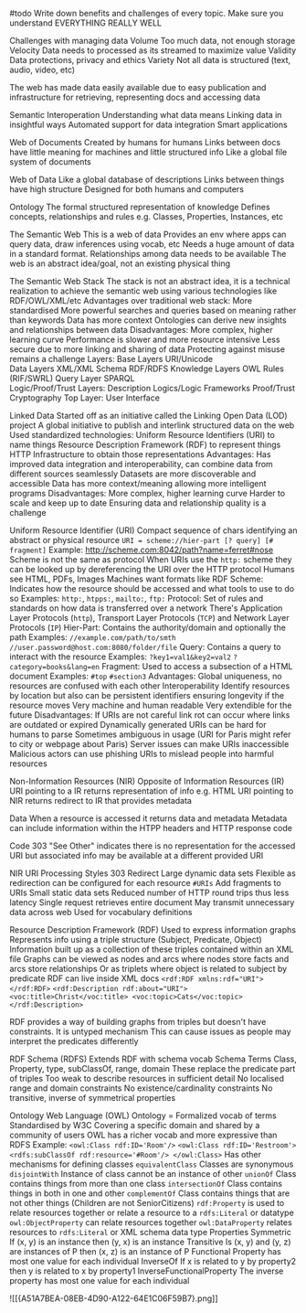 
#todo 
	Write down benefits and challenges of every topic.
	Make sure you understand EVERYTHING REALLY WELL

Challenges with managing data
	Volume
		Too much data, not enough storage
	Velocity
		Data needs to processed as its streamed to maximize value
	Validity
		Data protections, privacy and ethics
	Variety
		Not all data is structured (text, audio, video, etc)

The web has made data easily available due to easy publication and infrastructure for retrieving, representing docs and accessing data

Semantic Interoperation
	Understanding what data means
	Linking data in insightful ways
	Automated support for data integration
	Smart applications

Web of Documents
	Created by humans for humans
	Links between docs have little meaning for machines and little structured info
	Like a global file system of documents

Web of Data
	Like a global database of descriptions
	Links between things have high structure 
	Designed for both humans and computers 

Ontology
	The formal structured representation of knowledge
	Defines concepts, relationships and rules
	e.g. Classes, Properties, Instances, etc

The Semantic Web
	This is a web of data
	Provides an env where apps can query data, draw inferences using vocab, etc
	Needs a huge amount of data in a standard format. Relationships among data needs to be available 
	The web is an abstract idea/goal, not an existing physical thing

The Semantic Web Stack
	The stack is not an abstract idea, it is a technical realization to achieve the semantic web using various technologies like RDF/OWL/XML/etc
	Advantages over traditional web stack:
		More standardised 
		More powerful searches and queries based on meaning rather than keywords
		Data has more context
		Ontologies can derive new insights and relationships between data
	Disadvantages:
		More complex, higher learning curve
		Performance is slower and more resource intensive 
		Less secure due to more linking and sharing of data
		Protecting against misuse remains a challenge
	Layers:
		Base Layers
			URI/Unicode			
		Data Layers
			XML/XML Schema
			RDF/RDFS
		Knowledge Layers
			OWL
			Rules (RIF/SWRL)
		Query Layer
			SPARQL		
		Logic/Proof/Trust Layers:
			Description Logics/Logic Frameworks
			Proof/Trust
			Cryptography
		Top Layer:
			User Interface

Linked Data
	Started off as an initiative called the Linking Open Data (LOD) project
	A global initiative to publish and interlink structured data on the web 
	Used standardized technologies:
		Uniform Resource Identifiers (URI) to name things
		Resource Description Framework (RDF) to represent things
		HTTP Infrastructure to obtain those representations 
	Advantages:
		Has improved data integration and interoperability, can combine data from different sources seamlessly 
		Datasets are more discoverable and accessible 
		Data has more context/meaning allowing more intelligent programs 
	Disadvantages:
		More complex, higher learning curve
		Harder to scale and keep up to date
		Ensuring data and relationship quality is a challenge

Uniform Resource Identifier (URI)
	Compact sequence of chars identifying an abstract or physical resource
	`URI = scheme://hier-part [? query] [# fragment]`
	Example:
		http://scheme.com:8042/path?name=ferret#nose
	Scheme is not the same as protocol 
	When URIs use the `http:` scheme they can be looked up by dereferencing the URI over the HTTP protocol 
	Humans see HTML, PDFs, Images
	Machines want formats like RDF
	Scheme:
		Indicates how the resource should be accessed and what tools to use to do so
		Examples:
			`http:`, `htpps:`, `mailto:`, `ftp:`
	Protocol:
		Set of rules and standards on how data is transferred over a network
		There's Application Layer Protocols (`http`), Transport Layer Protocols (`TCP`) and Network Layer Protocols (`IP`)
	Hier-Part:
		Contains the authority/domain and optionally the path
		Examples:
			`//example.com/path/to/smth`
			`//user.password@host.com:8080/folder/file`
	Query:
		Contains a query to interact with the resource
		Examples:
			`?key1=val1&key2=val2`
			`?category=books&lang=en`
	Fragment:
		Used to access a subsection of a HTML document
		Examples:
			`#top`
			`#section3`
	Advantages:
		Global uniqueness, no resources are confused with each other
		Interoperability 
		Identify resources by location but also can be persistent identifiers ensuring longevity if the resource moves
		Very machine and human readable
		Very extendible for the future
	Disadvantages:
		If URIs are not careful link rot can occur where links are outdated or expired
		Dynamically generated URIs can be hard for humans to parse
		Sometimes ambiguous in usage (URI for Paris might refer to city or webpage about Paris)
		Server issues can make URIs inaccessible 
		Malicious actors can use phishing URIs to mislead people into harmful resources

Non-Information Resources (NIR)
	Opposite of Information Resources (IR)
	URI pointing to a IR returns representation of info e.g. HTML
	URI pointing to NIR returns redirect to IR that provides metadata

Data
	When a resource is accessed it returns data and metadata 
	Metadata can include information within the HTPP headers and HTTP response code 

Code 303 "See Other" indicates there is no representation for the accessed URI but associated info may be available at a different provided URI 

NIR URI Processing Styles
	303 Redirect
		Large dynamic data sets 
		Flexible as redirection can be configured for each resource 
	`#URIs` 
		Add fragments to URIs
		Small static data sets
		Reduced number of HTTP round trips thus less latency
		Single request retrieves entire document
		May transmit unnecessary data across web
		Used for vocabulary definitions

Resource Description Framework (RDF)
	Used to express information graphs
	Represents info using a triple structure (Subject, Predicate, Object)
	Information built up as a collection of these triples contained within an XML file 
	Graphs can be viewed as nodes and arcs where nodes store facts and arcs store relationships
	Or as triplets where object is related to subject by predicate 
	RDF can live inside XML docs
		`<rdf:RDF xmlns:rdf="URI"></rdf:RDF>`
		`<rdf:Description rdf:about="URI"><voc:title>Christ</voc:title> <voc:topic>Cats</voc:topic> </rdf:Description>`

RDF provides a way of building graphs from triples but doesn't have constraints. It is untyped mechanism 
This can cause issues as people may interpret the predicates differently 

RDF Schema (RDFS)
	Extends RDF with schema vocab
	Schema Terms
		Class, Property, type, subClassOf, range, domain
	These replace the predicate part of triples
	Too weak to describe resources in sufficient detail
		No localised range and domain constraints
		No existence/cardinality constraints 
		No transitive, inverse of symmetrical properties 

Ontology Web Language (OWL)
	Ontology = Formalized vocab of terms
	Standardised by W3C
	Covering a specific domain and shared by a community of users 
	OWL has a richer vocab and more expressive than RDFS
	Example:
		`<owl:Class rdf:ID='Room'/>`
		`<owl:Class rdf:ID='Restroom'> <rdfs:subClassOf rdf:resource='#Room'/> </owl:Class>`
	Has other mechanisms for defining classes
		`equivalentClass`
			Classes are synonymous
		`disjointWith`
			Instance of class cannot be an instance of other
		`unionOf`
			Class contains things from more than one class
		`intersectionOf`
			Class contains things in both in one and other
		`complementOf`
			Class contains things that are not other things (Children are not SeniorCitizens)
	`rdf:Property` is used to relate resources together or relate a resource to a `rdfs:Literal` or datatype 
	`owl:ObjectProperty` can relate resources together
	`owl:DataProperty` relates resources to `rdfs:Literal` or XML schema data type
	Properties
		Symmetric
			If (x, y) is an instance then (y, x) is an instance 
		Transitive 
			Is (x, y) and (y, z) are instances of P then (x, z) is an instance of P
		Functional
			Property has most one value for each individual 
		InverseOf
			If x is related to y by property2 then y is related to x by property1
		InverseFunctionalProperty
			The inverse property has most one value for each individual 

![[{A51A7BEA-08EB-4D90-A122-64E1C06F59B7}.png]]
